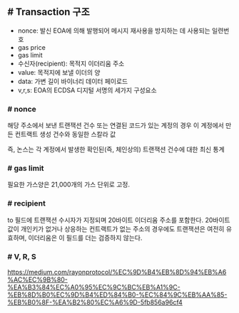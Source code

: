 ## # Transaction 구조

 - nonce: 발신 EOA에 의해 발행되어 메시지 재사용을 방지하는 데 사용되는 일련번호
 - gas price
 - gas limit
 - 수신자(recipient): 목적지 이더리움 주소
 - value: 목적지에 보낼 이더의 양
 - data: 가변 길이 바이너리 데이터 페이로드
 - v,r,s: EOA의 ECDSA 디지털 서명의 세가지 구성요소

### # nonce

해당 주소에서 보낸 트랜잭션 건수 또는 연결된 코드가 있는 계정의 경우 이 계정에서 만든 컨트랙트 생성 건수와 동일한 스칼라 값

즉, 논스는 각 계정에서 발생한 확인된(즉, 체인상의) 트랜잭션 건수에 대한 최신 통계

### # gas limit

필요한 가스양은 21,000개의 가스 단위로 고정.

### # recipient

to 필드에 트랜잭션 수시자가 지정되며 20바이트 이더리움 주소를 포함한다.
20바이트 값이 개인키가 없거나 상응하는 컨트랙트가 없는 주소의 경우에도 트랜잭션은 여전히 유효하며, 이더리움은 이 필드를 더는 검증하지 않는다.

### # V, R, S

https://medium.com/rayonprotocol/%EC%9D%B4%EB%8D%94%EB%A6%AC%EC%9B%80-%EA%B3%84%EC%A0%95%EC%9C%BC%EB%A1%9C-%EB%8D%B0%EC%9D%B4%ED%84%B0-%EC%84%9C%EB%AA%85-%EB%B0%8F-%EA%B2%80%EC%A6%9D-5fb856a96cf4



